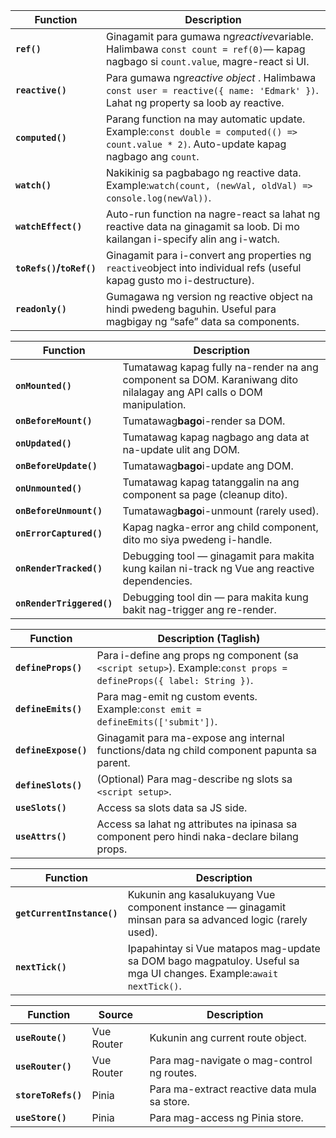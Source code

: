 | Function                 | Description                                                                                                                               |
| ------------------------ | ----------------------------------------------------------------------------------------------------------------------------------------- |
| **`ref()`**              | Ginagamit para gumawa ng*reactive*variable. Halimbawa `const count = ref(0)`— kapag nagbago si `count.value`, magre-react si UI.          |
| **`reactive()`**         | Para gumawa ng*reactive object* . Halimbawa `const user = reactive({ name: 'Edmark' })`. Lahat ng property sa loob ay reactive.           |
| **`computed()`**         | Parang function na may automatic update. Example:`const double = computed(() => count.value * 2)`. Auto-update kapag nagbago ang `count`. |
| **`watch()`**            | Nakikinig sa pagbabago ng reactive data. Example:`watch(count, (newVal, oldVal) => console.log(newVal))`.                                 |
| **`watchEffect()`**      | Auto-run function na nagre-react sa lahat ng reactive data na ginagamit sa loob. Di mo kailangan i-specify alin ang i-watch.              |
| **`toRefs()`/`toRef()`** | Ginagamit para i-convert ang properties ng `reactive`object into individual refs (useful kapag gusto mo i-destructure).                   |
| **`readonly()`**         | Gumagawa ng version ng reactive object na hindi pwedeng baguhin. Useful para magbigay ng “safe” data sa components.                       |

| Function                  | Description                                                                                                          |
| ------------------------- | -------------------------------------------------------------------------------------------------------------------- |
| **`onMounted()`**         | Tumatawag kapag fully na-render na ang component sa DOM. Karaniwang dito nilalagay ang API calls o DOM manipulation. |
| **`onBeforeMount()`**     | Tumatawag**bago**i-render sa DOM.                                                                                    |
| **`onUpdated()`**         | Tumatawag kapag nagbago ang data at na-update ulit ang DOM.                                                          |
| **`onBeforeUpdate()`**    | Tumatawag**bago**i-update ang DOM.                                                                                   |
| **`onUnmounted()`**       | Tumatawag kapag tatanggalin na ang component sa page (cleanup dito).                                                 |
| **`onBeforeUnmount()`**   | Tumatawag**bago**i-unmount (rarely used).                                                                            |
| **`onErrorCaptured()`**   | Kapag nagka-error ang child component, dito mo siya pwedeng i-handle.                                                |
| **`onRenderTracked()`**   | Debugging tool — ginagamit para makita kung kailan ni-track ng Vue ang reactive dependencies.                        |
| **`onRenderTriggered()`** | Debugging tool din — para makita kung bakit nag-trigger ang re-render.                                               |

| Function             | Description (Taglish)                                                                                               |
| -------------------- | ------------------------------------------------------------------------------------------------------------------- |
| **`defineProps()`**  | Para i-define ang props ng component (sa `<script setup>`). Example:`const props = defineProps({ label: String })`. |
| **`defineEmits()`**  | Para mag-emit ng custom events. Example:`const emit = defineEmits(['submit'])`.                                     |
| **`defineExpose()`** | Ginagamit para ma-expose ang internal functions/data ng child component papunta sa parent.                          |
| **`defineSlots()`**  | (Optional) Para mag-describe ng slots sa `<script setup>`.                                                          |
| **`useSlots()`**     | Access sa slots data sa JS side.                                                                                    |
| **`useAttrs()`**     | Access sa lahat ng attributes na ipinasa sa component pero hindi naka-declare bilang props.                         |

| Function                   | Description                                                                                                         |
| -------------------------- | ------------------------------------------------------------------------------------------------------------------- |
| **`getCurrentInstance()`** | Kukunin ang kasalukuyang Vue component instance — ginagamit minsan para sa advanced logic (rarely used).            |
| **`nextTick()`**           | Ipapahintay si Vue matapos mag-update sa DOM bago magpatuloy. Useful sa mga UI changes. Example:`await nextTick()`. |

| Function            | Source     | Description                                  |
| ------------------- | ---------- | -------------------------------------------- |
| **`useRoute()`**    | Vue Router | Kukunin ang current route object.            |
| **`useRouter()`**   | Vue Router | Para mag-navigate o mag-control ng routes.   |
| **`storeToRefs()`** | Pinia      | Para ma-extract reactive data mula sa store. |
| **`useStore()`**    | Pinia      | Para mag-access ng Pinia store.              |
